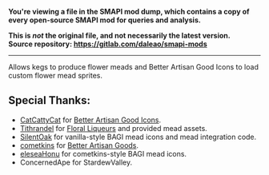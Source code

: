 **You're viewing a file in the SMAPI mod dump, which contains a copy of every open-source SMAPI mod
for queries and analysis.**

**This is _not_ the original file, and not necessarily the latest version.**  
**Source repository: https://gitlab.com/daleao/smapi-mods**

----

Allows kegs to produce flower meads and Better Artisan Good Icons to load custom flower mead sprites.

## Special Thanks:
- [CatCattyCat](https://www.nexusmods.com/stardewvalley/users/44734342) for [Better Artisan Good Icons](https://www.nexusmods.com/stardewvalley/mods/2080)﻿.
- [Tithrandel](https://www.nexusmods.com/stardewvalley/users/102569518) for [Floral Liqueurs](https://www.nexusmods.com/stardewvalley/mods/11752/) and provided mead assets.
- [SilentOak](https://www.nexusmods.com/stardewvalley/users/66352491) for vanilla-style BAGI mead icons and mead integration code.﻿
- [cometkins](https://www.nexusmods.com/stardewvalley/users/38715215) for [Better Artisan Goods](https://www.nexusmods.com/stardewvalley/mods/5394).
- ﻿[eleseaHonu](https://www.nexusmods.com/stardewvalley/users/64516916) for cometkins-style BAGI mead icons.﻿
- ConcernedApe for StardewValley.